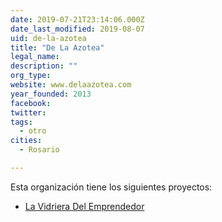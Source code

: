 ```yaml
---
date: 2019-07-21T23:14:06.000Z
date_last_modified: 2019-08-07
uid: de-la-azotea
title: "De La Azotea"
legal_name: 
description: ""
org_type: 
website: www.delaazotea.com
year_founded: 2013
facebook: 
twitter: 
tags:
  - otro
cities: 
  - Rosario

---
```


Esta organización tiene los siguientes proyectos:

- [La Vidriera Del Emprendedor](/proyectos/la-vidriera-del-emprendedor)
